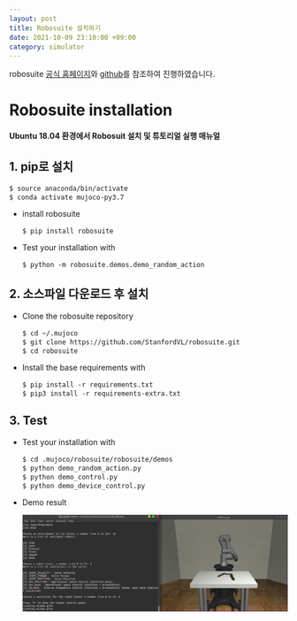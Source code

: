 ```yaml
---
layout: post
title: Robosuite 설치하기
date: 2021-10-09 23:10:00 +09:00
category: simulator
---
```

robosuite [ 공식 홈페이지](https://robosuite.ai/docs/overview.html)와 [github](https://github.com/openai/mujoco-py)를 참조하여 진행하였습니다.

# Robosuite installation

**Ubuntu 18.04 환경에서 Robosuit 설치 및 튜토리얼 실행 매뉴얼**

## 1. pip로 설치

```
$ source anaconda/bin/activate
$ conda activate mujoco-py3.7
```

- install robosuite

  ```
  $ pip install robosuite
  ```

- Test your installation with

  ```
  $ python -m robosuite.demos.demo_random_action
  ```

## 2. 소스파일 다운로드 후 설치

- Clone the robosuite repository

  ```
  $ cd ~/.mujoco
  $ git clone https://github.com/StanfordVL/robosuite.git
  $ cd robosuite
  ```

- Install the base requirements with

  ```
  $ pip install -r requirements.txt
  $ pip3 install -r requirements-extra.txt
  ```

## 3. Test

- Test your installation with

  ```
  $ cd .mujoco/robosuite/robosuite/demos
  $ python demo_random_action.py
  $ python demo_control.py
  $ python demo_device_control.py
  ```

- Demo result

  ![img](/public/img/2021-10-09-img.png)
